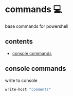 <!-- omit in toc -->
# commands 💻

base commands for powershell

<!-- omit in toc -->
## contents

- [console commands](#console-commands)

## console commands

write to console

```sh
write-host "comments"
```
